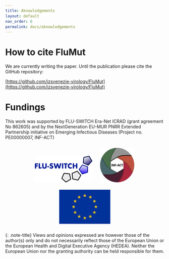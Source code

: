 ```yaml
---
title: Aknowledgements
layout: default
nav_order: 6
permalink: docs/aknowledgements
---
```


# How to cite FluMut

We are currently writing the paper. 
Until the publication please cite the GitHub repository:

[https://github.com/izsvenezie-virology/FluMut](https://github.com/izsvenezie-virology/FluMut)

# Fundings

This work was supported by FLU-SWITCH Era-Net ICRAD (grant agreement No 862605) and by the NextGeneration EU-MUR PNRR Extended Partnership initiative on Emerging Infectious Diseases (Project no. PE00000007, INF-ACT)

<div style="text-align:center;">
    <img src="../images/Logo-Flu-Switch.png" style="margin:10px"/>
    <img src="../images/Logo-Inf-act.jpg" style="margin:10px"/>
    <img src="../images/Logo-eu.png" style="margin:10px"/>
</div>

{: .note-title}
Views and opinions expressed are however those of the author(s) only and do not necessarily reflect those of the European Union or the European Health and Digital Executive Agency (HEDEA). 
Neither the European Union nor the granting authority can be held responsible for them.
